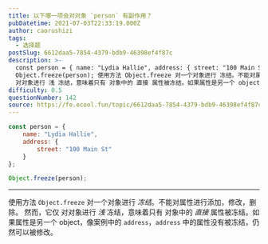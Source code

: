 ```yaml
---
title: 以下哪一项会对对象 `person` 有副作用？
pubDatetime: 2021-07-03T22:33:19.000Z
author: caorushizi
tags:
  - 选择题
postSlug: 6612daa5-7854-4379-bdb9-46398ef4f87c
description: >-
  const person = { name: "Lydia Hallie", address: { street: "100 Main St" } };
  Object.freeze(person); 使用方法 Object.freeze 对一个对象进行 冻结。不能对属性进行添加，修改，删除。 然而，它仅
  对对象进行 浅 冻结，意味着只有 对象中的 直接 属性被冻结。如果属性是另一个 object，
difficulty: 0.5
questionNumber: 142
source: https://fe.ecool.fun/topic/6612daa5-7854-4379-bdb9-46398ef4f87c
---
```


```javascript
const person = {
	name: "Lydia Hallie",
	address: {
		street: "100 Main St"
	}
};

Object.freeze(person);
```

---

使用方法 `Object.freeze` 对一个对象进行 _冻结_。不能对属性进行添加，修改，删除。
然而，它仅 对对象进行 _浅_ 冻结，意味着只有 对象中的 _直接_ 属性被冻结。如果属性是另一个 object，像案例中的 `address`，`address` 中的属性没有被冻结，仍然可以被修改。
